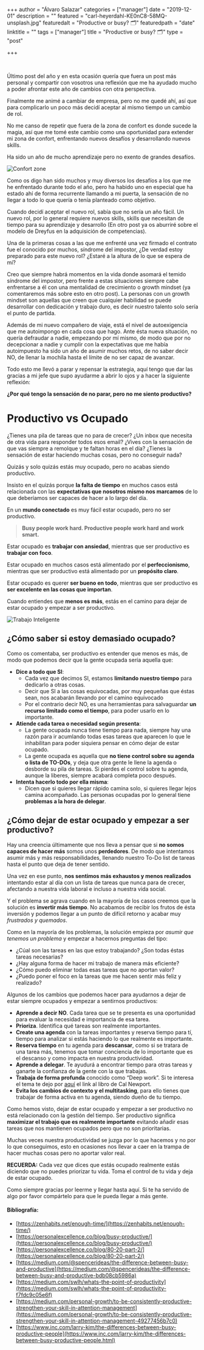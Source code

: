 +++
author = "Álvaro Salazar"
categories = ["manager"]
date = "2019-12-01"
description = ""
featured = "carl-heyerdahl-KE0nC8-58MQ-unsplash.jpg"
featuredalt = "Productive or busy? 🗂"
featuredpath = "date"
linktitle = ""
tags = ["manager"]
title = "Productive or busy? 🗂"
type = "post"

+++

<BR>

Último post del año y en esta ocasión quería que fuera un post más personal y compartir con vosotros una reflexión que me ha ayudado mucho a poder afrontar este año de cambios con otra perspectiva.

Finalmente me animé a cambiar de empresa, pero no me quedé ahí, así que para complicarlo un poco más decidí aceptar al mismo tiempo un cambio de rol. 

No me canso de repetir que fuera de la zona de confort es donde sucede la magia, así que me tomé este cambio como una oportunidad para extender mi zona de confort, enfrentando nuevos desafíos y desarrollando nuevos skills.

Ha sido un año de mucho aprendizaje pero no exento de grandes desafíos. 


![Confort zone](../images/comfort-zone.png "Confort zone")


Como os digo han sido muchos y muy diversos los desafíos a los que me he enfrentado durante todo el año, pero ha habido uno en especial que ha estado ahí de forma recurrente llamando a mi puerta, la sensación de no llegar a todo lo que quería o tenía planteado como objetivo.

Cuando decidí aceptar el nuevo rol, sabía que no sería un año fácil. Un nuevo rol, por lo general requiere nuevos skills, skills que necesitan de tiempo para su aprendizaje y desarrollo  (En otro post ya os aburriré sobre el modelo de Dreyfus en la adquisición de competencias). 

Una de la primeras cosas a las que me enfrenté una vez firmado el contrato fue el conocido por muchos, síndrome del impostor, ¿De verdad estoy preparado para este nuevo rol? ¿Estaré a la altura de lo que se espera de mí? 

Creo que siempre habrá momentos en la vida donde asomará el temido síndrome del impostor, pero frente a estas situaciones siempre cabe enfrentarse a él con una mentalidad de crecimiento o growth mindset (ya comentaremos más sobre esto en otro post). La personas con un growth mindset son aquellas que creen que cualquier habilidad se puede desarrollar con dedicación y trabajo duro, es decir nuestro talento solo sería el punto de partida. 

Además de mi nuevo compañero de viaje, está el nivel de autoexigencia que me autoimpongo en cada cosa que hago. Ante ésta nueva situación, no quería defraudar a nadie, empezando por mí mismo, de modo que por no decepcionar a nadie y cumplir con la expectativas que me había autoimpuesto ha sido un año de asumir muchos retos, de no saber decir NO, de llenar la mochila hasta el límite de no ser capaz de avanzar.

Todo esto me llevó a parar y repensar la estrategia, aquí tengo que dar las gracias a mi jefe que supo ayudarme a abrir lo ojos y a hacer la siguiente reflexión:

**¿Por qué tengo la sensación de no parar, pero no me siento productivo?**


# Productivo vs Ocupado

¿Tienes una pila de tareas que no para de crecer? ¿Un inbox que necesita de otra vida para responder todos esos email? ¿Vives con la sensación de que vas siempre a remolque y te faltan horas en el día? ¿Tienes la sensación de estar haciendo muchas cosas, pero no conseguir nada?

Quizás y solo quizás estás muy ocupado, pero no acabas siendo productivo.

Insisto en el quizás porque **la falta de tiempo** en muchos casos está relacionada con las **expectativas que nosotros mismo nos marcamos** de lo que deberíamos ser capaces de hacer a lo largo del día. 

En un **mundo conectado** es muy fácil estar ocupado, pero no ser productivo.

> **Busy people work hard. Productive people work hard and work smart.**

Estar ocupado es **trabajar con ansiedad**, mientras que ser productivo es **trabajar con foco**.

Estar ocupado en muchos casos está alimentado por el **perfeccionismo**, mientras que ser productivo está alimentado por un **propósito claro**.

Estar ocupado es querer **ser bueno en todo**, mientras que ser productivo es **ser excelente en las cosas que importan**.

Cuando entiendes que **menos es más**, estás en el camino para dejar de estar ocupado y empezar a ser productivo.

![Trabajo Inteligente](../images/trabajo-inteligente.jpg "Trabajo Inteligente")

## ¿Cómo saber si estoy demasiado ocupado?

Como os comentaba, ser productivo es entender que menos es más, de modo que podemos decir que la gente ocupada sería aquella que:

*   **Dice a todo que SI**:
    *   Cada vez que decimos SI, estamos **limitando nuestro tiempo** para dedicarlo a otras cosas.
    *   Decir que SI a las cosas equivocadas, por muy pequeñas que éstas sean, nos acabarán llevando por el camino equivocado
    *   Por el contrario decir NO, es una herramientas para salvaguardar **un recurso limitado como el tiempo**, para poder usarlo en lo importante. 
*   **Atiende cada tarea o necesidad según presenta**:
    *   La gente ocupada nunca tiene tiempo para nada, siempre hay una razón para ir acumlando todas esas tareas que aparecen lo que le inhabilitan para poder siquiera pensar en cómo dejar de estar ocupado.
    *   La gente ocupada es aquella que **no tiene control sobre su agenda o lista de TO-DOs**, y deja que otra gente le llene la agenda o desborde su pila de tareas. Si pierdes el control sobre tu agenda, aunque la liberes, siempre acabará completa poco después.
*   **Intenta hacerlo todo por ella misma**:
    *   Dicen que si quieres llegar rápido camina solo, si quieres llegar lejos camina acompañado. Las personas ocupadas por lo general tiene **problemas a la hora de delegar**.


## ¿Cómo dejar de estar ocupado y empezar a ser productivo?

Hay una creencia últimamente que nos lleva a pensar que si **no somos capaces de hacer más** somos unos **perdedores**. De modo que intentamos asumir más y más responsabilidades, llenando nuestro To-Do list de tareas hasta el punto que deja de tener sentido.

Una vez en ese punto, **nos sentimos más exhaustos y menos realizados** intentando estar al día con un lista de tareas que nunca para de crecer, afectando a nuestra vida laboral e incluso a nuestra vida social.

Y el problema se agrava cuando en la mayoría de los casos creemos que la solución es **invertir más tiempo**. No acabamos de recibir los frutos de ésta inversión y podemos llegar a un punto de difícil retorno y acabar muy *frustrados y quemados*.

Como en la mayoría de los problemas, la solución empieza por *asumir que tenemos un problema* y empezar a hacernos preguntas del tipo:

*   ¿Cúal son las tareas en las que estoy trabajando? ¿Son todas éstas tareas necesarias?
*   ¿Hay alguna forma de hacer mi trabajo de manera más eficiente?
*   ¿Cómo puedo eliminar todas esas tareas que no aportan valor?
*   ¿Puedo poner el foco en la tareas que me hacen sentir más feliz y realizado?

Algunos de los cambios que podemos hacer para ayudarnos a dejar de estar siempre ocupados y empezar a sentirnos productivos:


*   **Aprende a decir NO**. Cada tarea que se te presenta es una oportunidad para evaluar la necesidad e importancia de esa tarea. 
*   **Prioriza**. Identifica qué tareas son realmente importantes.
*   **Create una agenda** con la tareas importantes y reserva tiempo para tí, tiempo para analizar si estás haciendo lo que realmente es importante.
*   **Reserva tiempo** en tu agenda para **descansar**, como si se tratara de una tarea más, tenemos que tomar conciencia de lo importante que es el descanso y como impacta en nuestra productividad.
*   **Aprende a delegar**. Te ayudurá a encontrar tiempo para otras tareas y ganarte la confianza de la gente con la que trabajas.
*   **Trabaja de forma profunda** conocido como “Deep work”. Si te interesa el tema te dejo por [aquí](https://www.calnewport.com/books/deep-work/) el link al libro de Cal Newport.
*   **Evita los cambios de contexto y el multitasking**, para ello tienes que trabajar de forma activa en tu agenda, siendo dueño de tu tiempo.

Como hemos visto, dejar de estar ocupado y empezar a ser productivo no está relacionado con la gestión del tiempo. Ser productivo significa **maximizar el trabajo que es realmente importante** evitando añadir esas tareas que nos mantienen ocupados pero que no son prioritarias.

Muchas veces nuestra productividad se juzga por lo que hacemos y no por lo que conseguimos, esto en ocasiones nos llevar a caer en la trampa de hacer muchas cosas pero no aportar valor real.

**RECUERDA:** Cada vez que dices que estás ocupado realmente estás diciendo que no puedes priorizar tu vida. Toma el control de tu vida y deja de estar ocupado.

Como siempre gracias por leerme y llegar hasta aquí. Si te ha servido de algo por favor compártelo para que le pueda llegar a más gente.

#### Bibliografía:

*   [https://zenhabits.net/enough-time/](https://zenhabits.net/enough-time/)
*   [https://personalexcellence.co/blog/busy-productive/](https://personalexcellence.co/blog/busy-productive/)
*   [https://personalexcellence.co/blog/80-20-part-2/](https://personalexcellence.co/blog/80-20-part-2/)
*   [https://medium.com/@spencerideas/the-difference-between-busy-and-productive](https://medium.com/@spencerideas/the-difference-between-busy-and-productive-bdb08cb5986a)
*   [https://medium.com/swlh/whats-the-point-of-productivity](https://medium.com/swlh/whats-the-point-of-productivity-f7fdc9c05e6f)
*   [https://medium.com/personal-growth/to-be-consistently-productive-strengthen-your-skill-in-attention-management](https://medium.com/personal-growth/to-be-consistently-productive-strengthen-your-skill-in-attention-management-49277456b7c0)
*   [https://www.inc.com/larry-kim/the-differences-between-busy-productive-people](https://www.inc.com/larry-kim/the-differences-between-busy-productive-people.html)

<BR>
